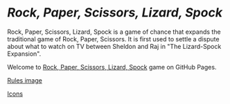 # **_Rock, Paper, Scissors, Lizard, Spock_**

Rock, Paper, Scissors, Lizard, Spock is a game of chance that expands the traditional game of Rock, Paper, Scissors. It is first used to settle a dispute about what to watch on TV between Sheldon and Raj in "The Lizard-Spock Expansion".

Welcome to [Rock, Paper, Scissors, Lizard, Spock](https://sergii-kostanets.github.io/codeinstitute-rock-paper-scissors-lizard-spock/) game on GitHub Pages.

[Rules image](https://www.pngitem.com/middle/hJJoibm_rock-paper-scissors-lizard-spock-is-a-funny/)

[Icons](https://icon-library.com/)
